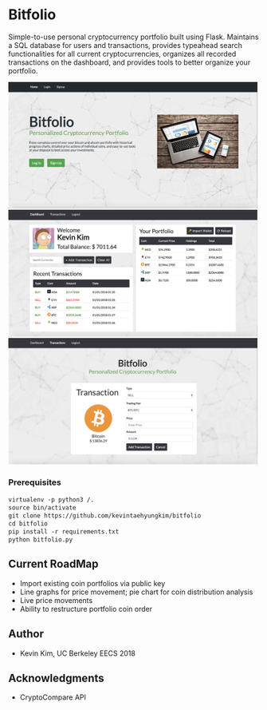 # Bitfolio

Simple-to-use personal cryptocurrency portfolio built using Flask. Maintains a SQL database for users and transactions, provides typeahead search functionalities for all current cryptocurrencies, organizes all recorded transactions on the dashboard, and provides tools to better organize your portfolio.

<img src="img/bitfolio_home.png" width="500">
<img src="img/bitfolio_dashboard.png" width="500">
<img src="img/bitfolio_transaction.png" width="500">

### Prerequisites

```
virtualenv -p python3 /.
source bin/activate
git clone https://github.com/kevintaehyungkim/bitfolio
cd bitfolio
pip install -r requirements.txt
python bitfolio.py
```

## Current RoadMap

* Import existing coin portfolios via public key
* Line graphs for price movement; pie chart for coin distribution analysis
* Live price movements
* Ability to restructure portfolio coin order

## Author

* Kevin Kim, UC Berkeley EECS 2018

## Acknowledgments

* CryptoCompare API